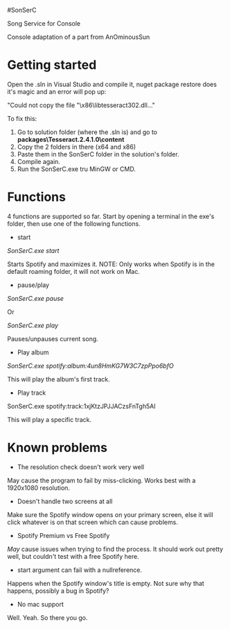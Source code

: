 #SonSerC

Song Service for Console

Console adaptation of a part from AnOminousSun 

# Getting started

Open the .sln in Visual Studio and compile it, nuget package restore does it's magic and an error will pop up: 

"Could not copy the file "\x86\libtesseract302.dll..."

To fix this:

1. Go to solution folder (where the .sln is) and  go to **packages\Tesseract.2.4.1.0\content**
2. Copy the 2 folders in there (x64 and x86)
3. Paste them in the SonSerC folder in the solution's folder. 
4. Compile again. 
5. Run the SonSerC.exe tru MinGW or CMD. 

# Functions

4 functions are supported so far. Start by opening a terminal in the exe's folder, then use one of the following functions.

- start

*SonSerC.exe start*

Starts Spotify and maximizes it. NOTE: Only works when Spotify is in the default roaming folder, it will not work on Mac. 

- pause/play

*SonSerC.exe pause*

Or

*SonSerC.exe play*

Pauses/unpauses current song. 

- Play album

*SonSerC.exe spotify:album:4un8HmKG7W3C7zpPpo6bfO*

This will play the album's first track. 

- Play track

SonSerC.exe spotify:track:1xjKtzJPJJACzsFnTgh5Al

This will play a specific track.  
 
# Known problems

- The resolution check doesn't work very well

May cause the program to fail by miss-clicking. Works best with a 1920x1080 resolution.  

- Doesn't handle two screens at all

Make sure the Spotify window opens on your primary screen, else it will click whatever is on that screen which can cause problems. 

- Spotify Premium vs Free Spotify

*May* cause issues when trying to find the process. It should work out pretty well, but couldn't test with a free Spotify here.  

- start argument can fail with a nullreference. 
 
Happens when the Spotify window's title is empty. Not sure why that happens, possibly a bug in Spotify?

- No mac support

Well. Yeah. So there you go. 




